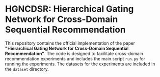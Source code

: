 # HGNCDSR: Hierarchical Gating Network for Cross-Domain Sequential Recommendation

This repository contains the official implementation of the paper **"Hierarchical Gating Network for Cross-Domain Sequential 
Recommendation"**. The code is designed to facilitate cross-domain recommendation experiments and includes the main script `run.py` for running the experiments. The datasets for the experiments are included in the `dataset` directory.
